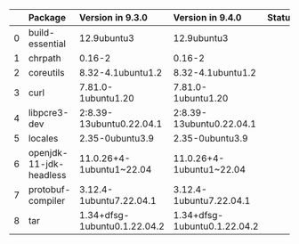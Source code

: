 <!-- markdown-link-check-disable -->

|    | Package                 | Version in 9.3.0             | Version in 9.4.0             | Status   |
|---:|:------------------------|:-----------------------------|:-----------------------------|:---------|
|  0 | build-essential         | 12.9ubuntu3                  | 12.9ubuntu3                  |          |
|  1 | chrpath                 | 0.16-2                       | 0.16-2                       |          |
|  2 | coreutils               | 8.32-4.1ubuntu1.2            | 8.32-4.1ubuntu1.2            |          |
|  3 | curl                    | 7.81.0-1ubuntu1.20           | 7.81.0-1ubuntu1.20           |          |
|  4 | libpcre3-dev            | 2:8.39-13ubuntu0.22.04.1     | 2:8.39-13ubuntu0.22.04.1     |          |
|  5 | locales                 | 2.35-0ubuntu3.9              | 2.35-0ubuntu3.9              |          |
|  6 | openjdk-11-jdk-headless | 11.0.26+4-1ubuntu1~22.04     | 11.0.26+4-1ubuntu1~22.04     |          |
|  7 | protobuf-compiler       | 3.12.4-1ubuntu7.22.04.1      | 3.12.4-1ubuntu7.22.04.1      |          |
|  8 | tar                     | 1.34+dfsg-1ubuntu0.1.22.04.2 | 1.34+dfsg-1ubuntu0.1.22.04.2 |          |